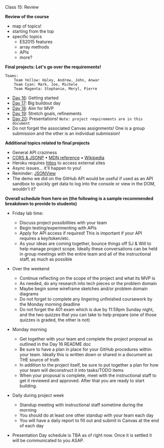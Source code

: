 Class 15: Review

**Review of the course**

- map of topics!
- starting from the top
- specific topics
	- ES2015 features
	- array methods
	- APIs
	- more?

**Final projects: Let's go over the requirements!**

````
Teams:
    Team Yellow: Haley, Andrew, John, Anwar
    Team Cyan: Mark, Joe, Michele
    Team Magenta: Stephanie, Meryl, Pierre
````

- [Day 16](../16-project-week-day-1/README.md): Getting started
- [Day 17](../17-project-week-day-2/README.md): Big buildout day
- [Day 18](../18-project-week-day-3/README.md): Aim for MVP
- [Day 19](../19-project-week-day-4/README.md): Stretch goals, refinements
- [Day 20](../20-project-week-day-5/README.md): Presentations! `Note: project requirements are in this document`
- Do not forget the associated Canvas assignments! One is a group submission and the other is an individual submission!

**Additional topics related to final projects**

- General API craziness
- [CORS & JSONP](https://dev.socrata.com/docs/cors-and-jsonp.html) • [MDN reference](https://developer.mozilla.org/en-US/docs/Web/HTTP/Access_control_CORS) • [Wikipedia](https://en.wikipedia.org/wiki/Cross-origin_resource_sharing)
- Heroku requires [https](https://en.wikipedia.org/wiki/HTTPS) to access external sites
- Async issues... it'll happen to you!
- Reminder: [JSONView](https://chrome.google.com/webstore/detail/jsonview/chklaanhfefbnpoihckbnefhakgolnmc?hl=en)
- The demo we did on the GitHub API would be useful if used as an API sandbox to quickly get data to log into the console or view in the DOM, wouldn't it?

**Overall schedule from here on (the following is a sample recommended breakdown to provide to students)**

- Friday lab time:
	- Discuss project possibilities with your team
	- Begin testing/experimenting with APIs
	- Apply for API access if required! This is important if your API requires a key/token/etc.
	- As your ideas are coming together, bounce things off SJ & Will to help manage project scope. Ideally these conversations can be held in group meetings with the entire team and all of the instructional staff, as much as possible

- Over the weekend
	- Continue reflecting on the scope of the project and what its MVP is
	- As needed, do any research into tech pieces or the problem domain
	- Maybe begin some wireframe sketches and/or problem domain diagrams
	- Do not forget to complete any lingering unfinished coursework by the Monday morning deadline
	- Do not forget the 401 exam which is due by 11:59pm Sunday night, and the two quizzes that you can take to help prepare (one of those quizzes is graded, the other is not)

- Monday morning
	- Get together with your team and complete the project proposal as outlined in the Day 16 README doc
	- Be sure to have a plan in place for your GitHub procedures within your team. Ideally this is written down or shared in a document as THE source of truth
	- In addition to the project itself, be sure to put together a plan for how your team will deconstruct it into tasks/TODO items
	- When your proposal is complete, meet with the instructional staff to get it reviewed and approved. After that you are ready to start building.

- Daily during project week
	- Standup meeting with instructional staff sometime during the morning
	- You should do at least one other standup with your team each day
	- You will have a daily report to fill out and submit in Canvas at the end of each day
- Presentation Day schedule is TBA as of right now. Once it is settled it will be communicated to you ASAP.